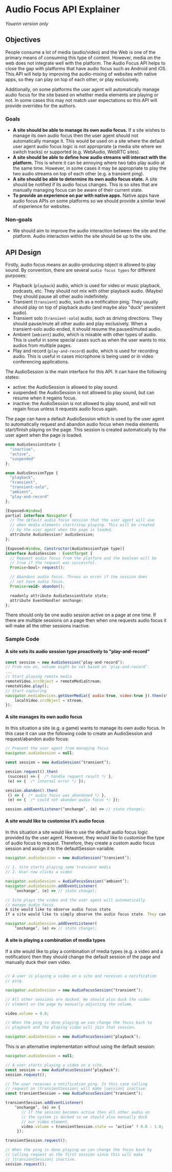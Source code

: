 # Audio Focus API Explainer

*Youenn version only*

## Objectives
People consume a lot of media (audio/video) and the Web is one of the primary means of consuming this type of content. However, media on the web does not integrate well with the platform. The Audio Focus API helps to close the gap with platforms that have audio focus such as Android and iOS. This API will help by improving the audio-mixing of websites with native apps, so they can play on top of each other, or play exclusively.

Additionally, on some platforms the user agent will automatically manage audio focus for the site based on whether media elements are playing or not. In some cases this may not match user expectations so this API will provide overrides for the authors.

### Goals

 * **A site should be able to manage its own audio focus.** If a site wishes to manage its own audio focus then the user agent should not automatically manage it. This would be used on a site where the default user agent audio focus logic is not appropriate (a media site where we switch tracks) or supported (e.g. WebAudio, WebRTC sites).
 * **A site should be able to define how audio streams will interact with the platform.** This is where it can be annoying where two tabs play audio at the same time. However, in some cases it may be appropriate to play the two audio streams on top of each other (e.g. a transient ping).
 * **A site should be able to determine its own audio focus state.** A site should be notified if its audio focus changes. This is so sites that are manually managing focus can be aware of their current state.
 * **To provide an experience on par with native apps.** Native apps have audio focus APIs on some platforms so we should provide a similar level of experience for websites.

### Non-goals

* We should aim to improve the audio interaction between the site and the platform. Audio interaction within the site should be up to the site.

## API Design

Firstly, audio focus means an audio-producing object is allowed to play sound. By convention, there are several `audio focus types` for different purposes:

 * Playback (`playback`) audio, which is used for video or music playback, podcasts, etc. They should not mix with other playback audio. (Maybe) they should pause all other audio indefinitely.
 * Transient (`transient`) audio, such as a notification ping. They usually should play on top of playback audio (and maybe also "duck" persistent audio).
 * Transient solo (`transient-solo`) audio, such as driving directions. They should pause/mute all other audio and play exclusively. When a transient-solo audio ended, it should resume the paused/muted audio.
 * Ambient (`ambient`) audio, which is mixable with other types of audio. This is useful in some special cases such as when the user wants to mix audios from multiple pages.
 * Play and record (`play-and-record`) audio, which is used for recording audio. This is useful in cases microphone is being used or in video conferencing applications.

The AudioSession is the main interface for this API. It can have the following states:

 * active: the AudioSession is allowed to play sound.
 * suspended: the AudioSession is not allowed to play sound, but can resume when it regains focus.
 * inactive: the AudioSession is not allowed to play sound, and will not regain focus unless it requests audio focus again.

The page can have a default AudioSession which is used by the user agent to automatically request and abandon audio focus when media elements start/finish playing on the page. This session is created automatically by the user agent when the page is loaded.

```javascript
enum AudioSessionState {
  "inactive",
  "active",
  "suspended"
};

enum AudioSessionType {
  "playback",
  "transient",
  "transient-solo",
  "ambient",
  "play-and-record"
};

[Exposed=Window]
partial interface Navigator {
  // The default audio focus session that the user agent will use
  // when media elements start/stop playing. This will be created
  // by the user agent when the page is loaded.
  attribute AudioSession? audioSession;
};

[Exposed=Window, Constructor(AudioSessionType type)]
interface AudioSession : EventTarget {
  // Request audio focus from the platform and the boolean will be
  // true if the request was successful.
  Promise<bool> request();

  // Abandons audio focus. Throws an error if the session does
  // not have audio focus.
  Promise<void> abandon();

  readonly attribute AudioSessionState state;
  attribute EventHandler onchange;
};
```

There should only be one audio session active on a page at one time. If there are multiple sessions on a page then when one requests audio focus it will make all the other sessions inactive.

### Sample Code

#### A site sets its audio session type proactively to "play-and-record"

```javascript
const session = new AudioSession(‘play-and-record’);
// From now on, volume might be set based on ‘play-and-record’.
...
// Start playing remote media
remoteVideo.srcObject = remoteMediaStream;
remoteVideo.play();
// Start capturing
navigator.mediaDevices.getUserMedia({ audio:true, video:true }).then(stream => {
    localVideo.srcObject = stream;
});
```

#### A site manages its own audio focus

In this situation a site (e.g. a game) wants to manage its own audio focus. In this case it can use the following code to create an AudioSession and request/abandon audio focus:

```javascript
// Prevent the user agent from managing focus
navigator.audioSession = null;

const session = new AudioSession(‘transient’);

session.request().then(
 (success) => {  /* handle request result */ },
 (e) => {  /* internal error */ });

session.abandon().then(
 () => {  /* audio focus was abandoned */ },
 (e) => {  /* could not abandon audio focus */ });

session.addEventListener(‘onchange’, (e) => // state change);
```

#### A site would like to customise it’s audio focus

In this situation a site would like to use the default audio focus logic provided by the user agent. However, they would like to customise the type of audio focus to request. Therefore, they create a custom audio focus session and assign it to the defaultSession variable. 

```javascript
navigator.audioSession = new AudioSession(‘transient’);

// 1. Site starts playing some transient media
// 2. User now clicks a video

navigator.audioSession = AudioFocusSession(‘ambient’);
navigator.audioSession.addEventListener(
    ‘onchange’, (e) => // state change);

// Site plays the video and the user agent will automatically
// manage audio focus.
A site would like to observe audio focus state
If a site would like to simply observe the audio focus state. They can create an event listener on the default session of the page.

navigator.audioSession.addEventListener(
    ‘onchange’, (e) => // state change);
```

#### A site is playing a combination of media types

If a site would like to play a combination of media types (e.g. a video and a notification) then they should change the default session of the page and manually duck their own video.

```javascript

// A user is playing a video on a site and receives a notification 
// ping.

navigator.audioSession = new AudioFocusSession(‘transient’);

// All other sessions are ducked. We should also duck the video
// element on the page by manually adjusting the volume.

video.volume = 0.8;

// When the ping is done playing we can change the focus back to
// playback and the playing video will join that session.

navigator.audioSession = new AudioFocusSession(‘playback’);
```

This is an alternative implementation without using the default session:

```javascript
navigator.audioSession = null;

// A user starts playing a video on a site.
const session = new AudioFocusSession(‘playback’);
session.request();

// The user receives a notification ping. In this case calling
// request on |transientSession| will make |session| inactive.
const transientSession = new AudioFocusSession(‘transient’);

transientSession.addEventListener(
    ‘onchange’, (e) => {
       // If the session becomes active then all other audio on
       // the system is ducked so we should also manually duck
       // our video element.
       video.volume = transientSession.state == ‘active’ ? 0.8 : 1.0;
     });

transientSession.request();

// When the ping is done playing we can change the focus back by
// calling request on the first session since this will make
// |transientSession| inactive.
session.request();
```
